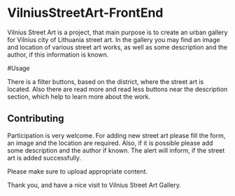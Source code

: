 # VilniusStreetArt-FrontEnd

Vilnius Street Art is a project, that main purpose is to create an urban gallery for Vilnius city of Lithuania street art. In the gallery you may find an image and location of various street art works, as well as some description and the author, if this information is known.

#Usage

There is a filter buttons, based on the district, where the street art is located. 
Also there are read more and read less buttons near the description section, which help to learn more about the work. 

## Contributing

Participation is very welcome. For adding new street art please fill the form, an image and the location are required. Also, if it is possible please add some description and the author if known. The alert will inform, if the street art is added successfully.

Please make sure to upload appropriate content.

Thank you, and have a nice visit to Vilnius Street Art Gallery.
